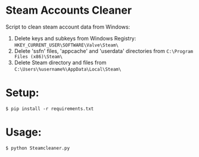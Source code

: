 # Steam Accounts Cleaner

Script to clean steam account data from Windows:
1. Delete keys and subkeys from Windows Registry: `HKEY_CURRENT_USER\SOFTWARE\Valve\Steam\`
2. Delete 'ssfn' files, 'appcache' and 'userdata' directories from `C:\Program Files (x86)\Steam\`
3. Delete Steam directory and files from `C:\Users\%username%\AppData\Local\Steam\`

# Setup:
```
$ pip install -r requirements.txt
```

# Usage:
```
$ python Steamcleaner.py
